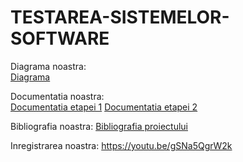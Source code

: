 # TESTAREA-SISTEMELOR-SOFTWARE

Diagrama noastra:  
[Diagrama](https://github.com/mariaabarbarasa/TESTAREA-SISTEMELOR-SOFTWARE/blob/main/DIAGRAM.png)

Documentatia noastra:  
[Documentatia etapei 1](https://github.com/mariaabarbarasa/TESTAREA-SISTEMELOR-SOFTWARE/blob/main/DOCUMENTAȚIE_1.pdf) 
[Documentatia etapei 2](https://github.com/mariaabarbarasa/TESTAREA-SISTEMELOR-SOFTWARE/blob/main/DOCUMENTAȚIE_ETAPA2.pdf)

Bibliografia noastra:
[Bibliografia proiectului](https://github.com/mariaabarbarasa/TESTAREA-SISTEMELOR-SOFTWARE/blob/main/Bibliografie.pdf)

Inregistrarea noastra:
https://youtu.be/gSNa5QgrW2k

